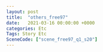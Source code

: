 ```yaml
---
layout: post
title:  "others_free97"
date:   2021-03-16 00:00:00 +0000
categories: Etc
Tags: Story Etc
SceneCode: ["scene_free97_q1_s20"]
---
```

